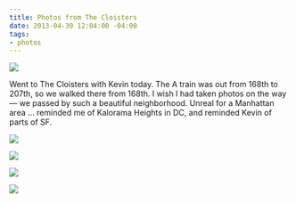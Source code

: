 ```yaml
---
title: Photos from The Cloisters
date: 2013-04-30 12:04:00 -04:00
tags:
- photos
---
```


**![](https://dl.dropbox.com/u/28312/Yoko.is%20Assets/Images/2013-0430-cloisters-windows.jpg)**

Went to The Cloisters with Kevin today. The A train was out from 168th to 207th, so we walked there from 168th. I wish I had taken photos on the way — we passed by such a beautiful neighborhood. Unreal for a Manhattan area … reminded me of Kalorama Heights in DC, and reminded Kevin of parts of SF. 

![](https://dl.dropbox.com/u/28312/Yoko.is%20Assets/Images/2013-0430-cloisters-steps.jpg)

![](https://dl.dropbox.com/u/28312/Yoko.is%20Assets/Images/2013-0430-cloisters-figures.jpg)

![](https://dl.dropbox.com/u/28312/Yoko.is%20Assets/Images/2013-0430-cloisters-glass.jpg)

![](https://dl.dropbox.com/u/28312/Yoko.is%20Assets/Images/2013-0430-cloisters-kevin.jpg)
